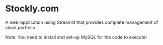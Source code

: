 # Stockly.com
A web-application using Streamlit that provides complete management of stock portfolio

Note: You need to install and set-up MySQL for the code to execute!
